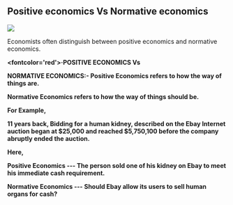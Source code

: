 ## Positive economics Vs Normative economics

<img src= 'https://i1.wp.com/www.ped30.com/wp-content/uploads/2019/01/The-Simpsons-s11e09-Grift-of-the-Magi.gif?fit=842%2C402&ssl=1'>

Economists often distinguish between positive economics and normative economics. 

<b> <fontcolor='red'>·POSITIVE ECONOMICS Vs

NORMATIVE ECONOMICS:-
</font> <b/>
Positive Economics refers to how the way of things are.

Normative Economics refers to how the way of things should be.

For Example,

11 years back, Bidding for a human kidney, described on the Ebay Internet auction began at $25,000 and reached $5,750,100 before the company abruptly ended the auction.

Here,

Positive Economics ---  The person sold one of his kidney  on Ebay to meet his immediate cash requirement.

Normative Economics --- Should Ebay allow its users to sell human organs for cash?

<script type="text/javascript">

(function(d,s,id,u){

  if (d.getElementById(id)) return;

  var js, sjs = d.getElementsByTagName(s)[0],

      t = Math.floor(new Date().getTime() / 1000000);

  js=d.createElement(s); js.id=id; js.async=1; js.src=u+'?'+t;

  sjs.parentNode.insertBefore(js, sjs);

}(document, 'script', 'os-widget-jssdk', 'https://www.opinionstage.com/assets/loader.js'));

</script><br />

<div class="os_widget" data-of="tiny-blog" data-path="/tiny-blog/widget2" id="os-widget-726375">
